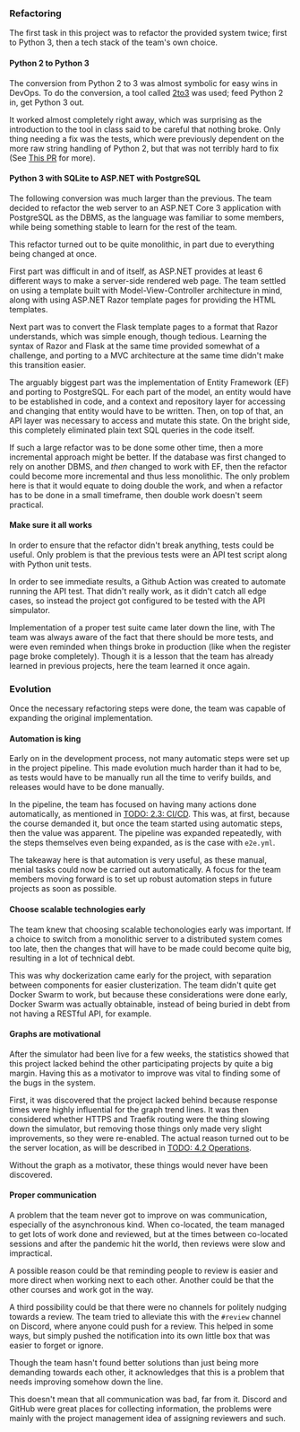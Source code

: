 ### Refactoring

The first task in this project was to refactor the provided system twice; first to Python 3, then a tech stack of the team's own choice.

#### Python 2 to Python 3

The conversion from Python 2 to 3 was almost symbolic for easy wins in DevOps.
To do the conversion, a tool called [2to3](http://python3porting.com/2to3.html) was used; feed Python 2 in, get Python 3 out.

It worked almost completely right away, which was surprising as the introduction to the tool in class said to be careful that nothing broke.
Only thing needing a fix was the tests, which were previously dependent on the more raw string handling of Python 2, but that was not terribly hard to fix (See [This PR](https://github.com/jlndk/devoops/pull/6) for more).

#### Python 3 with SQLite to ASP.NET with PostgreSQL

The following conversion was much larger than the previous.
The team decided to refactor the web server to an ASP.NET Core 3 application with PostgreSQL as the DBMS, as the language was familiar to some members, while being something stable to learn for the rest of the team.

This refactor turned out to be quite monolithic, in part due to everything being changed at once.

First part was difficult in and of itself, as ASP.NET provides at least 6 different ways to make a server-side rendered web page.
The team settled on using a template built with Model-View-Controller architecture in mind, along with using ASP.NET Razor template pages for providing the HTML templates.

Next part was to convert the Flask template pages to a format that Razor understands, which was simple enough, though tedious.
Learning the syntax of Razor and Flask at the same time provided somewhat of a challenge, and porting to a MVC architecture at the same time didn't make this transition easier.

The arguably biggest part was the implementation of Entity Framework (EF) and porting to PostgreSQL.
For each part of the model, an entity would have to be established in code, and a context and repository layer for accessing and changing that entity would have to be written.
Then, on top of that, an API layer was necessary to access and mutate this state.
On the bright side, this completely eliminated plain text SQL queries in the code itself.

If such a large refactor was to be done some other time, then a more incremental approach might be better.
If the database was first changed to rely on another DBMS, and _then_ changed to work with EF, then the refactor could become more incremental and thus less monolithic.
The only problem here is that it would equate to doing double the work, and when a refactor has to be done in a small timeframe, then double work doesn't seem practical.

#### Make sure it all works

In order to ensure that the refactor didn't break anything, tests could be useful.
Only problem is that the previous tests were an API test script along with Python unit tests.

In order to see immediate results, a Github Action was created to automate running the API test.
That didn't really work, as it didn't catch all edge cases, so instead the project got configured to be tested with the API simpulator.

Implementation of a proper test suite came later down the line, with
The team was always aware of the fact that there should be more tests, and were even reminded when things broke in production (like when the register page broke completely).
Though it is a lesson that the team has already learned in previous projects, here the team learned it once again.

### Evolution

Once the necessary refactoring steps were done, the team was capable of expanding the original implementation.

#### Automation is king

Early on in the development process, not many automatic steps were set up in the project pipeline.
This made evolution much harder than it had to be, as tests would have to be manually run all the time to verify builds, and releases would have to be done manually.

In the pipeline, the team has focused on having many actions done automatically, as mentioned in [TODO: 2.3: CI/CD](23_Process-CI-CD-Description.md).
This was, at first, because the course demanded it, but once the team started using automatic steps, then the value was apparent.
The pipeline was expanded repeatedly, with the steps themselves even being expanded, as is the case with `e2e.yml`.

The takeaway here is that automation is very useful, as these manual, menial tasks could now be carried out automatically.
A focus for the team members moving forward is to set up robust automation steps in future projects as soon as possible.

#### Choose scalable technologies early

The team knew that choosing scalable techonologies early was important.
If a choice to switch from a monolithic server to a distributed system comes too late, then the changes that will have to be made could become quite big, resulting in a lot of technical debt.

This was why dockerization came early for the project, with separation between components for easier clusterization.
The team didn't quite get Docker Swarm to work, but because these considerations were done early, Docker Swarm was actually obtainable, instead of being buried in debt from not having a RESTful API, for example.

#### Graphs are motivational

After the simulator had been live for a few weeks, the statistics showed that this project lacked behind the other participating projects by quite a big margin.
Having this as a motivator to improve was vital to finding some of the bugs in the system.

First, it was discovered that the project lacked behind because response times were highly influential for the graph trend lines.
It was then considered whether HTTPS and Traefik routing were the thing slowing down the simulator, but removing those things only made very slight improvements, so they were re-enabled.
The actual reason turned out to be the server location, as will be described in [TODO: 4.2 Operations](42_Lessons-Operation.md).

Without the graph as a motivator, these things would never have been discovered.

#### Proper communication

A problem that the team never got to improve on was communication, especially of the asynchronous kind.
When co-located, the team managed to get lots of work done and reviewed, but at the times between co-located sessions and after the pandemic hit the world, then reviews were slow and impractical.

A possible reason could be that reminding people to review is easier and more direct when working next to each other.
Another could be that the other courses and work got in the way.

A third possibility could be that there were no channels for politely nudging towards a review.
The team tried to alleviate this with the `#review` channel on Discord, where anyone could push for a review.
This helped in some ways, but simply pushed the notification into its own little box that was easier to forget or ignore.

Though the team hasn't found better solutions than just being more demanding towards each other, it acknowledges that this is a problem that needs improving somehow down the line.

This doesn't mean that all communication was bad, far from it.
Discord and GitHub were great places for collecting information, the problems were mainly with the project management idea of assigning reviewers and such.
